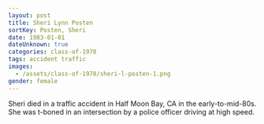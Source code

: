 ```yaml
---
layout: post
title: Sheri Lynn Posten
sortKey: Posten, Sheri
date: 1983-01-01
dateUnknown: true
categories: class-of-1978
tags: accident traffic
images:
  - /assets/class-of-1978/sheri-l-posten-1.png
gender: female
---
```

Sheri died in a traffic accident in Half Moon Bay, CA in the early-to-mid-80s. She was t-boned in an intersection by a police officer driving at high speed. 
